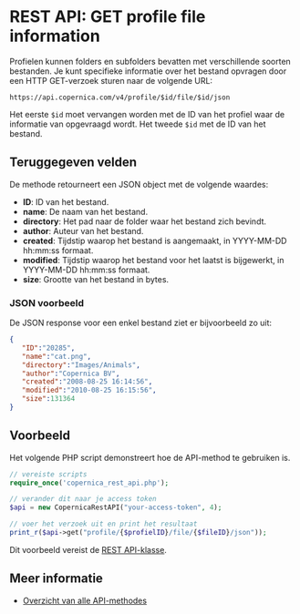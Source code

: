 # REST API: GET profile file information

Profielen kunnen folders en subfolders bevatten met verschillende soorten bestanden. 
Je kunt specifieke informatie over het bestand opvragen door een HTTP GET-verzoek sturen naar de volgende URL:

`https://api.copernica.com/v4/profile/$id/file/$id/json`

Het eerste `$id` moet vervangen worden met de ID van het profiel waar de 
informatie van opgevraagd wordt. Het tweede `$id` met de ID van het bestand.

## Teruggegeven velden

De methode retourneert een JSON object met de volgende waardes:

* **ID**: ID van het bestand.
* **name**: De naam van het bestand.
* **directory**: Het pad naar de folder waar het bestand zich bevindt.
* **author**: Auteur van het bestand.
* **created**: Tijdstip waarop het bestand is aangemaakt, in YYYY-MM-DD hh:mm:ss formaat.
* **modified**: Tijdstip waarop het bestand voor het laatst is bijgewerkt, in YYYY-MM-DD hh:mm:ss formaat.
* **size**: Grootte van het bestand in bytes.

### JSON voorbeeld

De JSON response voor een enkel bestand ziet er bijvoorbeeld zo uit:

```json
{  
   "ID":"20285",
   "name":"cat.png",
   "directory":"Images/Animals",
   "author":"Copernica BV",
   "created":"2008-08-25 16:14:56",
   "modified":"2010-08-25 16:15:56",
   "size":131364
}
```

## Voorbeeld

Het volgende PHP script demonstreert hoe de API-method te gebruiken is.

```php
// vereiste scripts
require_once('copernica_rest_api.php');

// verander dit naar je access token
$api = new CopernicaRestAPI("your-access-token", 4);

// voer het verzoek uit en print het resultaat
print_r($api->get("profile/{$profielID}/file/{$fileID}/json"));
```

Dit voorbeeld vereist de [REST API-klasse](rest-php).

## Meer informatie

- [Overzicht van alle API-methodes](rest-api)
